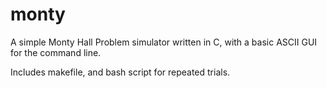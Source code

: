 # monty

A simple Monty Hall Problem simulator written in C, with a basic ASCII GUI for the command line.

Includes makefile, and bash script for repeated trials.
